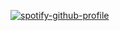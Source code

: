<!-- ![metrics](https://metrics.lecoq.io/haseul?template=classic&config.timezone=Asia%2FSingapore) -->

<!--- <img src="https://i.imgur.com/3BVx67n.gif" width="150"/> -->

<!--- ![ViewCount](https://views.whatilearened.today/views/github/heizes/views.svg?cache=remove) -->

[![spotify-github-profile](https://spotify-github-profile.vercel.app/api/view?uid=tzqmjty3vssn0dnh9ersqi44v&cover_image=true&theme=default)](https://github.com/kittinan/spotify-github-profile)
